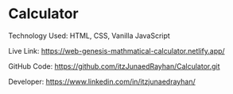 # Calculator

Technology Used: HTML, CSS, Vanilla JavaScript

Live Link: https://web-genesis-mathmatical-calculator.netlify.app/

GitHub Code: https://github.com/itzJunaedRayhan/Calculator.git

Developer:  https://www.linkedin.com/in/itzjunaedrayhan/